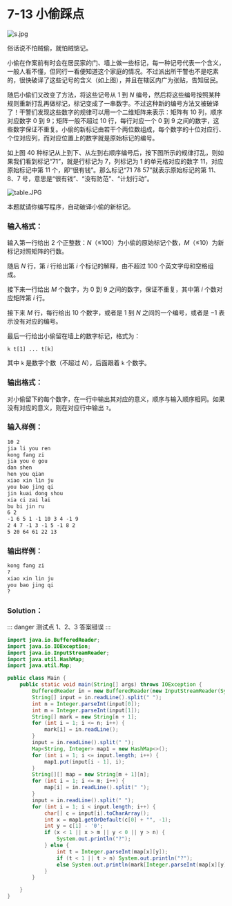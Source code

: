 # 7-13 小偷踩点

![s.jpg](https://images.ptausercontent.com/c8868feb-7a37-44d1-8a63-a8e6ec05be43.jpg)

俗话说不怕贼偷，就怕贼惦记。

小偷在作案前有时会在居民家的门、墙上做一些标记，每一种记号代表一个含义，一般人看不懂，但同行一看便知道这个家庭的情况。不过派出所干警也不是吃素的，很快破译了这些记号的含义（如上图），并且在辖区内广为张贴，告知居民。

随后小偷们又改变了方法，将这些记号从 1 到 _N_ 编号，然后将这些编号按照某种规则重新打乱再做标记，标记变成了一串数字。不过这种新的编号方法又被破译了！干警们发现这些数字的规律可以用一个二维矩阵来表示：矩阵有 10 列，顺序对应数字 0 到 9；矩阵一般不超过 10 行，每行对应一个 0 到 9 之间的数字，这些数字保证不重复。小偷的新标记由若干个两位数组成，每个数字的十位对应行、个位对应列，而对应位置上的数字就是原始标记的编号。

如上图 40 种标记从上到下、从左到右顺序编号后，按下图所示的规律打乱，则如果我们看到标记“71”，就是行标记为 7，列标记为 1 的单元格对应的数字 11，对应原始标记中第 11 个，即“很有钱”。那么标记“71 78 57”就表示原始标记的第 11、8、7 号，意思是“很有钱”、“没有防范”、“计划行动”。

![table.JPG](https://images.ptausercontent.com/a8a60f92-2b40-4de3-9328-6d943f1b32be.JPG)

本题就请你编写程序，自动破译小偷的新标记。

### 输入格式：

输入第一行给出 2 个正整数：_N_（≤100）为小偷的原始标记个数，_M_（≤10）为新标记对照矩阵的行数。

随后 _N_ 行，第 _i_ 行给出第 _i_ 个标记的解释，由不超过 100 个英文字母和空格组成。

接下来一行给出 _M_ 个数字，为 0 到 9 之间的数字，保证不重复，其中第 _i_ 个数对应矩阵第 _i_ 行。

接下来 _M_ 行，每行给出 10 个数字，或者是 1 到 _N_ 之间的一个编号，或者是 −1 表示没有对应的编号。

最后一行给出小偷留在墙上的数字标记，格式为：

```
k t[1] ... t[k]
```

其中 `k` 是数字个数（不超过 _N_），后面跟着 `k` 个数字。

### 输出格式：

对小偷留下的每个数字，在一行中输出其对应的意义，顺序与输入顺序相同。如果没有对应的意义，则在对应行中输出 `?`。

### 输入样例：

```tex
10 2
jia li you ren
kong fang zi
jia you e gou
dan shen
hen you qian
xiao xin lin ju
you bao jing qi
jin kuai dong shou
xia ci zai lai
bu bi jin ru
6 2
-1 6 5 1 -1 10 3 4 -1 9
2 4 7 -1 3 -1 5 -1 8 2
5 20 64 61 22 13
```

### 输出样例：

```tex
kong fang zi
?
xiao xin lin ju
you bao jing qi
?
```

### Solution：

::: danger
测试点 1、2、3 答案错误
:::

```java
import java.io.BufferedReader;
import java.io.IOException;
import java.io.InputStreamReader;
import java.util.HashMap;
import java.util.Map;

public class Main {
    public static void main(String[] args) throws IOException {
        BufferedReader in = new BufferedReader(new InputStreamReader(System.in));
        String[] input = in.readLine().split(" ");
        int n = Integer.parseInt(input[0]);
        int m = Integer.parseInt(input[1]);
        String[] mark = new String[n + 1];
        for (int i = 1; i <= n; i++) {
            mark[i] = in.readLine();
        }
        input = in.readLine().split(" ");
        Map<String, Integer> map1 = new HashMap<>();
        for (int i = 1; i <= input.length; i++) {
            map1.put(input[i - 1], i);
        }
        String[][] map = new String[m + 1][n];
        for (int i = 1; i <= m; i++) {
            map[i] = in.readLine().split(" ");
        }
        input = in.readLine().split(" ");
        for (int i = 1; i < input.length; i++) {
            char[] c = input[i].toCharArray();
            int x = map1.getOrDefault(c[0] + "", -1);
            int y = c[1] - '0';
            if (x < 1 || x > m || y < 0 || y > n) {
                System.out.println("?");
            } else {
                int t = Integer.parseInt(map[x][y]);
                if (t < 1 || t > n) System.out.println("?");
                else System.out.println(mark[Integer.parseInt(map[x][y])]);
            }
        }

    }
}
```
